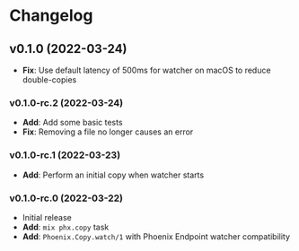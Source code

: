 # Changelog

## v0.1.0 (2022-03-24)

* **Fix**: Use default latency of 500ms for watcher on macOS to reduce double-copies

### v0.1.0-rc.2 (2022-03-24)

* **Add**: Add some basic tests
* **Fix**: Removing a file no longer causes an error

### v0.1.0-rc.1 (2022-03-23)

* **Add**: Perform an initial copy when watcher starts

### v0.1.0-rc.0 (2022-03-22)

* Initial release
* **Add**: `mix phx.copy` task
* **Add**: `Phoenix.Copy.watch/1` with Phoenix Endpoint watcher compatibility
